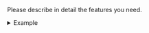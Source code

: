 <script setup>
const example = `
## I would like to have a component \`ElEllipse\`

### Features
1. Be able to truncate texts.
2. Be able to show tooltips
3. etc

### Living examples (if any)
link to any existing component libs
`.trim()
</script>

Please describe in detail the features you need.

<details>

<summary>Example</summary><br>

<el-input
  class="font-mono"
  :model-value="example"
  type="textarea"
  autosize
  readonly
/>

</details>

